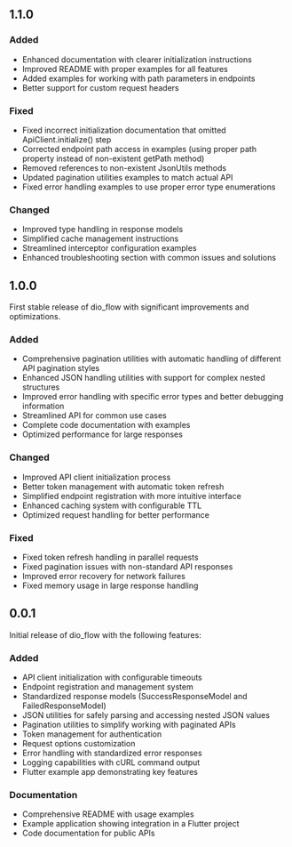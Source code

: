 ## 1.1.0

### Added
- Enhanced documentation with clearer initialization instructions 
- Improved README with proper examples for all features
- Added examples for working with path parameters in endpoints
- Better support for custom request headers

### Fixed
- Fixed incorrect initialization documentation that omitted ApiClient.initialize() step
- Corrected endpoint path access in examples (using proper path property instead of non-existent getPath method)
- Removed references to non-existent JsonUtils methods
- Updated pagination utilities examples to match actual API
- Fixed error handling examples to use proper error type enumerations

### Changed
- Improved type handling in response models
- Simplified cache management instructions
- Streamlined interceptor configuration examples
- Enhanced troubleshooting section with common issues and solutions

## 1.0.0

First stable release of dio_flow with significant improvements and optimizations.

### Added
- Comprehensive pagination utilities with automatic handling of different API pagination styles
- Enhanced JSON handling utilities with support for complex nested structures
- Improved error handling with specific error types and better debugging information
- Streamlined API for common use cases
- Complete code documentation with examples
- Optimized performance for large responses

### Changed
- Improved API client initialization process
- Better token management with automatic token refresh
- Simplified endpoint registration with more intuitive interface
- Enhanced caching system with configurable TTL
- Optimized request handling for better performance

### Fixed
- Fixed token refresh handling in parallel requests
- Fixed pagination issues with non-standard API responses
- Improved error recovery for network failures
- Fixed memory usage in large response handling

## 0.0.1

Initial release of dio_flow with the following features:

### Added
- API client initialization with configurable timeouts
- Endpoint registration and management system
- Standardized response models (SuccessResponseModel and FailedResponseModel)
- JSON utilities for safely parsing and accessing nested JSON values
- Pagination utilities to simplify working with paginated APIs
- Token management for authentication
- Request options customization
- Error handling with standardized error responses
- Logging capabilities with cURL command output
- Flutter example app demonstrating key features

### Documentation
- Comprehensive README with usage examples
- Example application showing integration in a Flutter project
- Code documentation for public APIs
